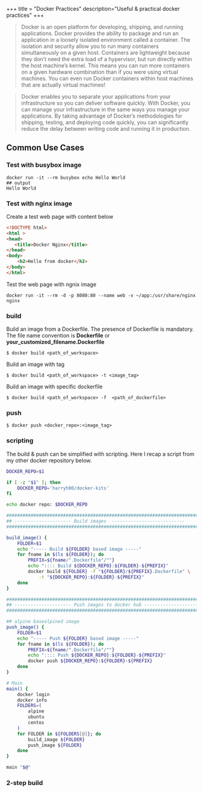 +++
title = "Docker Practices"
description="Useful & practical docker practices"
+++

> Docker is an open platform for developing, shipping, and running applications. Docker provides the ability to package and run an application in a loosely isolated environment called a container. The isolation and security allow you to run many containers simultaneously on a given host. Containers are lightweight because they don’t need the extra load of a hypervisor, but run directly within the host machine’s kernel. This means you can run more containers on a given hardware combination than if you were using virtual machines. You can even run Docker containers within host machines that are actually virtual machines!

> Docker enables you to separate your applications from your infrastructure so you can deliver software quickly. With Docker, you can manage your infrastructure in the same ways you manage your applications. By taking advantage of Docker’s methodologies for shipping, testing, and deploying code quickly, you can significantly reduce the delay between writing code and running it in production.


## Common Use Cases

### Test with busybox image

```
docker run -it --rm busybox echo Hello World
## output 
Hello World
```

### Test with nginx image

Create a test web page with content below

```html
<!DOCTYPE html>
<html >
<head>
   <title>Docker Nginx</title>
</head>
<body>
    <h2>Hello from docker</h2>
</body>
</html>
```

Test the web page with ngnix image

```
docker run -it --rm -d -p 8080:80 --name web -v ~/app:/usr/share/nginx nginx
```

### build 

Build an image from a Dockerfile. The presence of Dockerfile is mandatory. The file name convention is __Dockerfile__ or **your_customized_filename.Dockerfile**

    $ docker build <path_of_workspace>

Build an image with tag

    $ docker build <path_of_workspace> -t <image_tag>

Build an image with specific dockerfile

    $ docker build <path_of_workspace> -f  <path_of_dockerfile>

    

### push 

    $ docker push <docker_repo>:<image_tag>

### scripting

The build & push can be simplified with scripting. Here I recap a script from my other docker repository below.

```bash
DOCKER_REPO=$1

if [ -z "$1" ]; then 
    DOCKER_REPO='harryh00/docker-kits'
fi

echo docker repo: $DOCKER_REPO

############################################################################
## --------------------- Build images  ---------------------------
############################################################################

build_image() {
    FOLDER=$1
    echo "----- Build ${FOLDER} based image -----"
    for fname in $(ls ${FOLDER}); do
        PREFIX=${fname/".Dockerfile"/""}
        echo ":::: Build ${DOCKER_REPO}:${FOLDER}-${PREFIX}"
        docker build ${FOLDER} -f "${FOLDER}/${PREFIX}.Dockerfile" \
            -t "${DOCKER_REPO}:${FOLDER}-${PREFIX}"
    done
}

##############################################################################
## --------------------- Push images to docker hub ---------------------------
##############################################################################

## alpine basealpined image
push_image() {
    FOLDER=$1
    echo "----- Push ${FOLDER} based image -----"
    for fname in $(ls ${FOLDER}); do
        PREFIX=${fname/".Dockerfile"/""}
        echo ":::: Push ${DOCKER_REPO}:${FOLDER}-${PREFIX}"
        docker push ${DOCKER_REPO}:${FOLDER}-${PREFIX}
    done
}

# Main
main() {
    docker login
    docker info
    FOLDERS=(
        alpine
        ubuntu
        centos
    )
    for FOLDER in ${FOLDERS[@]}; do
        build_image ${FOLDER}
        push_image ${FOLDER}
    done
}

main "$@"
```

### 2-step build




    